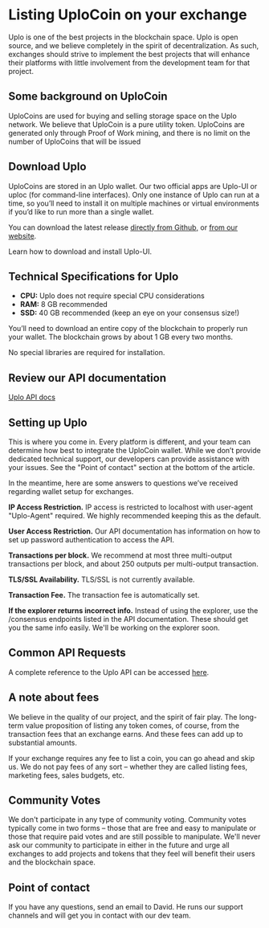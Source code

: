 # Listing UploCoin on your exchange

Uplo is one of the best projects in the blockchain space. Uplo is open source, and we believe completely in the spirit of decentralization. As such, exchanges should strive to implement the best projects that will enhance their platforms with little involvement from the development team for that project.

## Some background on UploCoin <a id="some-background-on-uplocoin"></a>

UploCoins are used for buying and selling storage space on the Uplo network. We believe that UploCoin is a pure utility token. UploCoins are generated only through Proof of Work mining, and there is no limit on the number of UploCoins that will be issued

## Download Uplo <a id="download-uplo"></a>

UploCoins are stored in an Uplo wallet. Our two official apps are Uplo-UI or uploc \(for command-line interfaces\). Only one instance of Uplo can run at a time, so you’ll need to install it on multiple machines or virtual environments if you’d like to run more than a single wallet.

You can download the latest release [directly from Github,](https://github.com/uplo-tech/uplo) or [from our website](https://uplo.tech/get-started).

Learn how to download and install Uplo-UI.

## Technical Specifications for Uplo <a id="technical-specifications-for-uplo"></a>

* **CPU:** Uplo does not require special CPU considerations
* **RAM:** 8 GB recommended
* **SSD:** 40 GB recommended \(keep an eye on your consensus size!\)

You’ll need to download an entire copy of the blockchain to properly run your wallet. The blockchain grows by about 1 GB every two months.

No special libraries are required for installation.

## Review our API documentation <a id="review-our-api-documentation"></a>

​[Uplo API docs](https://api.uplo.tech/)​

## Setting up Uplo <a id="setting-up-uplo"></a>

This is where you come in. Every platform is different, and your team can determine how best to integrate the UploCoin wallet. While we don’t provide dedicated technical support, our developers can provide assistance with your issues. See the "Point of contact" section at the bottom of the article.

In the meantime, here are some answers to questions we’ve received regarding wallet setup for exchanges.

**IP Access Restriction.** IP access is restricted to localhost with user-agent "Uplo-Agent" required. We highly recommended keeping this as the default.

**User Access Restriction.** Our API documentation has information on how to set up password authentication to access the API.

**Transactions per block.** We recommend at most three multi-output transactions per block, and about 250 outputs per multi-output transaction.

**TLS/SSL Availability.** TLS/SSL is not currently available.

**Transaction Fee.** The transaction fee is automatically set.

**If the explorer returns incorrect info.** Instead of using the explorer, use the /consensus endpoints listed in the API documentation. These should get you the same info easily. We'll be working on the explorer soon.

## Common API Requests <a id="common-api-requests"></a>

A complete reference to the Uplo API can be accessed [here](https://api.uplo.tech/).

## A note about fees <a id="a-note-about-fees"></a>

We believe in the quality of our project, and the spirit of fair play. The long-term value proposition of listing any token comes, of course, from the transaction fees that an exchange earns. And these fees can add up to substantial amounts.

If your exchange requires any fee to list a coin, you can go ahead and skip us. We do not pay fees of any sort – whether they are called listing fees, marketing fees, sales budgets, etc.

## Community Votes <a id="community-votes"></a>

We don't participate in any type of community voting. Community votes typically come in two forms – those that are free and easy to manipulate or those that require paid votes and are still possible to manipulate. We'll never ask our community to participate in either in the future and urge all exchanges to add projects and tokens that they feel will benefit their users and the blockchain space.

## Point of contact <a id="point-of-contact"></a>

If you have any questions, send an email to David. He runs our support channels and will get you in contact with our dev team.

